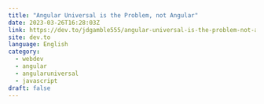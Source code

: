```yaml
---
title: "Angular Universal is the Problem, not Angular"
date: 2023-03-26T16:28:03Z
link: https://dev.to/jdgamble555/angular-universal-is-the-problem-not-angular-5801?utm_medium=RSS&utm_source=news.12bit.vn
site: dev.to
language: English
category:
  - webdev
  - angular
  - angularuniversal
  - javascript
draft: false
---
```

